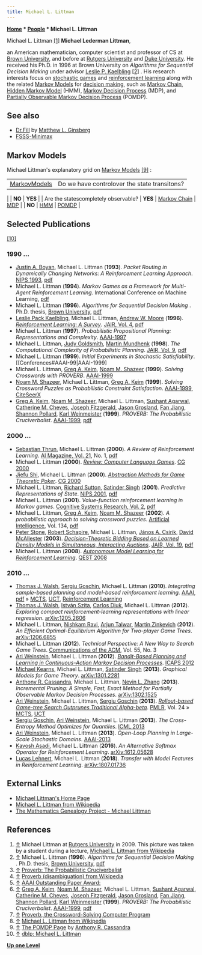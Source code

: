 ```yaml
---
title: Michael L. Littman
---
```

**[Home](Home "Home") \* [People](People "People") \* Michael L. Littman**



 [](https://en.wikipedia.org/wiki/Michael_L._Littman) Michael L. Littman <a id="cite-note-1" href="#cite-ref-1">[1]</a> 
**Michael Lederman Littman**,  

an American mathematician, computer scientist and professor of CS at [Brown University](https://en.wikipedia.org/wiki/Brown_University), and before at [Rutgers University](https://en.wikipedia.org/wiki/Rutgers_University) and [Duke University](Duke_University "Duke University"). He received his Ph.D. in 1996 at Brown University on *Algorithms for Sequential Decision Making* under advisor [Leslie P. Kaelbling](Mathematician#LPKaelbling "Mathematician") <a id="cite-note-2" href="#cite-ref-2">[2]</a> . His research interests focus on [stochastic games](https://en.wikipedia.org/wiki/Stochastic_game) and [reinforcement learning](Reinforcement_Learning "Reinforcement Learning") along with the related [Markov Models](https://en.wikipedia.org/wiki/Markov_model) for [decision making](https://en.wikipedia.org/wiki/Decision-making), such as [Markov Chain](https://en.wikipedia.org/wiki/Markov_chain), [Hidden Markov Model](https://en.wikipedia.org/wiki/Hidden_Markov_model) (HMM), [Markov Decision Process](https://en.wikipedia.org/wiki/Markov_decision_process) (MDP), and [Partially Observable Markov Decision Process](https://en.wikipedia.org/wiki/Partially_observable_Markov_decision_process) (POMDP). 



## See also


* [Dr.Fill](Matthew_L._Ginsberg#DRFill "Matthew L. Ginsberg") by [Matthew L. Ginsberg](Matthew_L._Ginsberg "Matthew L. Ginsberg")
* [FSSS-Minimax](Ari_Weinstein#FSSS-Minimax "Ari Weinstein")






## Markov Models


Michael Littman's explanatory grid on [Markov Models](https://en.wikipedia.org/wiki/Markov_model) <a id="cite-note-9" href="#cite-ref-9">[9]</a> :





|  |  |
| --- | --- |
| [Markov](Mathematician#Markov "Mathematician")[Models](https://en.wikipedia.org/wiki/Markov_model) |  Do we have controlover the state transitons?
 |
| **NO** | **YES** |
|  Are the statescompletely observable?
 | **YES** | [Markov Chain](https://en.wikipedia.org/wiki/Markov_chain) | [MDP](https://en.wikipedia.org/wiki/Markov_decision_process) |
| **NO** | [HMM](https://en.wikipedia.org/wiki/Hidden_Markov_model) | [POMDP](https://en.wikipedia.org/wiki/Partially_observable_Markov_decision_process) |


## Selected Publications


<a id="cite-note-10" href="#cite-ref-10">[10]</a>



### 1990 ...


* [Justin A. Boyan](Justin_A._Boyan "Justin A. Boyan"), Michael L. Littman (**1993**). *Packet Routing in Dynamically Changing Networks: A Reinforcement Learning Approach*. [NIPS 1993](https://papers.nips.cc/book/advances-in-neural-information-processing-systems-6-1993), [pdf](https://www.cs.cmu.edu/~jab/cv/pubs/boyan.q-routing.pdf)
* Michael L. Littman (**1994**). *Markov Games as a Framework for Multi-Agent Reinforcement Learning*. International Conference on Machine Learning, [pdf](http://www.cs.duke.edu/courses/spring07/cps296.3/littman94markov.pdf)
* Michael L. Littman (**1996**). *Algorithms for Sequential Decision Making* . Ph.D. thesis, [Brown University](https://en.wikipedia.org/wiki/Brown_University), [pdf](http://www.cs.rutgers.edu/~mlittman/papers/thesis-with-gammas.pdf)
* [Leslie Pack Kaelbling](Mathematician#LPKaelbling "Mathematician"), Michael L. Littman, [Andrew W. Moore](Mathematician#AWMoore "Mathematician") (**1996**). *[Reinforcement Learning: A Survey](http://www.cs.washington.edu/research/jair/volume4/kaelbling96a-html/rl-survey.html)*. [JAIR, Vol. 4](http://www.jair.org/vol/vol4.html), [pdf](http://www.cs.cmu.edu/afs/cs/project/jair/pub/volume4/kaelbling96a.pdf)
* Michael L. Littman (**1997**). *Probabilistic Propositional Planning: Representations and Complexity*. [AAAI-1997](Conferences#AAAI-97 "Conferences")
* Michael L. Littman, [Judy Goldsmith](Mathematician#JGoldsmith "Mathematician"), [Martin Mundhenk](Mathematician#MMundhenk "Mathematician") (**1998**). *The Computational Complexity of Probabilistic Planning*. [JAIR, Vol. 9](http://dblp.uni-trier.de/db/journals/jair/jair9.html#LittmanGM98), [pdf](http://arxiv.org/pdf/cs/9808101.pdf)
* Michael L. Littman (**1999**). *Initial Experiments in Stochastic Satisfiability*. [[Conferences#AAAI-99|AAAI-1999]
* Michael L. Littman, [Greg A. Keim](https://www.linkedin.com/pub/greg-keim/0/960/648), [Noam M. Shazeer](http://dblp.uni-trier.de/pers/hd/s/Shazeer:Noam_M=) (**1999**). *Solving Crosswords with PROVERB*. [AAAI-1999](Conferences#AAAI-99 "Conferences")
* [Noam M. Shazeer](http://dblp.uni-trier.de/pers/hd/s/Shazeer:Noam_M=), Michael L. Littman, [Greg A. Keim](https://www.linkedin.com/pub/greg-keim/0/960/648) (**1999**). *Solving Crossword Puzzles as Probabilistic Constraint Satisfaction*. [AAAI-1999](Conferences#AAAI-99 "Conferences"), [CiteSeerX](http://citeseerx.ist.psu.edu/viewdoc/summary?doi=10.1.1.40.9001)
* [Greg A. Keim](https://www.linkedin.com/pub/greg-keim/0/960/648), [Noam M. Shazeer](http://dblp.uni-trier.de/pers/hd/s/Shazeer:Noam_M=), Michael L. Littman, [Sushant Agarwal](http://dblp.uni-trier.de/pers/hd/a/Agarwal:Sushant), [Catherine M. Cheves](http://dblp.uni-trier.de/pers/hd/c/Cheves:Catherine_M=), [Joseph Fitzgerald](http://dblp.uni-trier.de/pers/hd/f/Fitzgerald:Joseph), [Jason Grosland](http://dblp.uni-trier.de/pers/hd/g/Grosland:Jason), [Fan Jiang](http://dblp.uni-trier.de/pers/hd/j/Jiang:Fan), [Shannon Pollard](http://dblp.uni-trier.de/pers/hd/p/Pollard:Shannon), [Karl Weinmeister](http://dblp.uni-trier.de/pers/hd/w/Weinmeister:Karl) (**1999**). *PROVERB: The Probabilistic Cruciverbalist*. [AAAI-1999](Conferences#AAAI-99 "Conferences"), [pdf](http://www.cs.columbia.edu/~kathy/cs4701/documents/Proverb.pdf)


### 2000 ...


* [Sebastian Thrun](Sebastian_Thrun "Sebastian Thrun"), Michael L. Littman (**2000**). *A Review of Reinforcement Learning*. [AI Magazine, Vol. 21](http://www.informatik.uni-trier.de/~ley/db/journals/aim/aim21.html#ThrunL00), No. 1, [pdf](http://www.aistudy.com/paper/aaai_journal/AIMag21-01-001.pdf)
* Michael L. Littman (**2000**). *[Review: Computer Language Games](http://link.springer.com/chapter/10.1007%2F3-540-45579-5_26)*. [CG 2000](CG_2000 "CG 2000")
* [Jiefu Shi](index.php?title=Jiefu_Shi&action=edit&redlink=1 "Jiefu Shi (page does not exist)"), Michael L. Littman (**2000**). *[Abstraction Methods for Game Theoretic Poker](http://link.springer.com/chapter/10.1007%2F3-540-45579-5_22)*. [CG 2000](CG_2000 "CG 2000")
* Michael L. Littman, [Richard Sutton](Richard_Sutton "Richard Sutton"), [Satinder Singh](Mathematician#SSingh "Mathematician") (**2001**). *Predictive Representations of State*. [NIPS 2001](http://dblp.uni-trier.de/db/conf/nips/nips2001.html#LittmanSS01), [pdf](http://web.eecs.umich.edu/~baveja/Papers/psr.pdf)
* Michael L. Littman (**2001**). *Value-function reinforcement learning in Markov games*. [Cognitive Systems Research, Vol. 2](http://dblp.uni-trier.de/db/journals/cogsr/cogsr2.html#Littman01), [pdf](http://www.cogsci.rpi.edu/~rsun/si-mal/article3.pdf)
* Michael L. Littman, [Greg A. Keim](https://www.linkedin.com/pub/greg-keim/0/960/648), [Noam M. Shazeer](http://dblp.uni-trier.de/pers/hd/s/Shazeer:Noam_M=) (**2002**). *A probabilistic approach to solving crossword puzzles*. [Artificial Intelligence](https://en.wikipedia.org/wiki/Artificial_Intelligence_%28journal%29), Vol. 134, [pdf](http://www.oneacross.com/proverb/papers/aij02-proverb.pdf)
* [Peter Stone](index.php?title=Peter_Stone&action=edit&redlink=1 "Peter Stone (page does not exist)"), [Robert Schapire](Robert_Schapire "Robert Schapire"), Michael L. Littman, [János A. Csirik](Mathematician#JACsirik "Mathematician"), [David McAllester](David_McAllester "David McAllester") (**2003**). *[Decision-Theoretic Bidding Based on Learned Density Models in Simultaneous, Interacting Auctions](http://www.jair.org/papers/paper1200.html)*. [JAIR, Vol. 19](http://www.jair.org/vol/vol19.html), [pdf](https://www.jair.org/media/1200/live-1200-2212-jair.pdf)
* Michael L. Littman (**2008**). *[Autonomous Model Learning for Reinforcement Learning](http://ieeexplore.ieee.org/xpl/login.jsp?tp=&arnumber=4634945&url=http%3A%2F%2Fieeexplore.ieee.org%2Fxpls%2Fabs_all.jsp%3Farnumber%3D4634945)*. [QEST 2008](http://dblp.uni-trier.de/db/conf/qest/qest2008.html#Littman08)


### 2010 ...


* [Thomas J. Walsh](index.php?title=Thomas_J._Walsh&action=edit&redlink=1 "Thomas J. Walsh (page does not exist)"), [Sergiu Goschin](index.php?title=Sergiu_Goschin&action=edit&redlink=1 "Sergiu Goschin (page does not exist)"), Michael L. Littman (**2010**). *Integrating sample-based planning and model-based reinforcement learning.* [AAAI](AAAI "AAAI"), [pdf](https://pdfs.semanticscholar.org/bdc9/bfb6ecc6fb5afb684df03d7220c46ebdbf4e.pdf) » [MCTS](Monte-Carlo_Tree_Search "Monte-Carlo Tree Search"), [UCT](UCT "UCT"), [Reinforcement Learning](Reinforcement_Learning "Reinforcement Learning")
* [Thomas J. Walsh](index.php?title=Thomas_J._Walsh&action=edit&redlink=1 "Thomas J. Walsh (page does not exist)"), [István Szita](Istv%C3%A1n_Szita "István Szita"), [Carlos Diuk](index.php?title=Carlos_Diuk&action=edit&redlink=1 "Carlos Diuk (page does not exist)"), Michael L. Littman (**2012**). *Exploring compact reinforcement-learning representations with linear regression*. [arXiv:1205.2606](https://arxiv.org/abs/1205.2606)
* Michael L. Littman, [Nishkam Ravi](https://dblp.uni-trier.de/pers/hd/r/Ravi:Nishkam), [Arjun Talwar](https://dblp.uni-trier.de/pers/hd/t/Talwar:Arjun), [Martin Zinkevich](index.php?title=Martin_Zinkevich&action=edit&redlink=1 "Martin Zinkevich (page does not exist)") (**2012**). *An Efficient Optimal-Equilibrium Algorithm for Two-player Game Trees*. [arXiv:1206.6855](https://arxiv.org/abs/1206.6855)
* Michael L. Littman (**2012**). *Technical Perspective: A New Way to Search Game Trees*. [Communications of the ACM](ACM#Communications "ACM"), Vol. 55, No. 3
* [Ari Weinstein](Ari_Weinstein "Ari Weinstein"), Michael L. Littman (**2012**). *[Bandit-Based Planning and Learning in Continuous-Action Markov Decision Processes](https://www.aaai.org/ocs/index.php/ICAPS/ICAPS12/paper/view/4697)*. [ICAPS 2012](http://dblp.uni-trier.de/db/conf/aips/icaps2012.html)
* [Michael Kearns](Mathematician#MKearns "Mathematician"), Michael L. Littman, [Satinder Singh](Mathematician#SSingh "Mathematician") (**2013**). *Graphical Models for Game Theory*. [arXiv:1301.2281](https://arxiv.org/abs/1301.2281)
* [Anthony R. Cassandra](index.php?title=Anthony_R._Cassandra&action=edit&redlink=1 "Anthony R. Cassandra (page does not exist)"), Michael L. Littman, [Nevin L. Zhang](index.php?title=Nevin_L._Zhang&action=edit&redlink=1 "Nevin L. Zhang (page does not exist)") (**2013**). *Incremental Pruning: A Simple, Fast, Exact Method for Partially Observable Markov Decision Processes*. [arXiv:1302.1525](https://arxiv.org/abs/1302.1525)
* [Ari Weinstein](Ari_Weinstein "Ari Weinstein"), Michael L. Littman, [Sergiu Goschin](index.php?title=Sergiu_Goschin&action=edit&redlink=1 "Sergiu Goschin (page does not exist)") (**2013**). *[Rollout-based Game-tree Search Outprunes Traditional Alpha-beta](http://proceedings.mlr.press/v24/weinstein12a.html)*. [PMLR](http://proceedings.mlr.press/), Vol. 24 » [MCTS](Monte-Carlo_Tree_Search "Monte-Carlo Tree Search"), [UCT](UCT "UCT")
* [Sergiu Goschin](index.php?title=Sergiu_Goschin&action=edit&redlink=1 "Sergiu Goschin (page does not exist)"), [Ari Weinstein](Ari_Weinstein "Ari Weinstein"), Michael L. Littman (**2013**). *The Cross-Entropy Method Optimizes for Quantiles*. [ICML 2013](http://dblp.uni-trier.de/db/conf/icml/icml2013.html)
* [Ari Weinstein](Ari_Weinstein "Ari Weinstein"), Michael L. Littman (**2013**). *Open-Loop Planning in Large-Scale Stochastic Domains*. [AAAI-2013](Conferences#AAAI-2013 "Conferences")
* [Kavosh Asadi](https://dblp.uni-trier.de/pers/hd/a/Asadi:Kavosh), Michael L. Littman (**2016**). *An Alternative Softmax Operator for Reinforcement Learning*. [arXiv:1612.05628](https://arxiv.org/abs/1612.05628)
* [Lucas Lehnert](https://dblp.uni-trier.de/pers/hd/l/Lehnert:Lucas), Michael L. Littman (**2018**). *Transfer with Model Features in Reinforcement Learning*. [arXiv:1807.01736](https://arxiv.org/abs/1807.01736)


## External Links


* [Michael Littman's Home Page](http://cs.brown.edu/~mlittman/)
* [Michael L. Littman from Wikipedia](https://en.wikipedia.org/wiki/Michael_L._Littman)
* [The Mathematics Genealogy Project - Michael Littman](https://genealogy.math.ndsu.nodak.edu/id.php?id=91913)


## References


1. <a id="cite-ref-1" href="#cite-note-1">↑</a> Michael Littman at [Rutgers University](https://en.wikipedia.org/wiki/Rutgers_University) in 2009. This picture was taken by a student during a lecture, [Michael L. Littman from Wikipedia](https://en.wikipedia.org/wiki/Michael_L._Littman)
2. <a id="cite-ref-2" href="#cite-note-2">↑</a> Michael L. Littman (**1996**). *Algorithms for Sequential Decision Making* . Ph.D. thesis, [Brown University](https://en.wikipedia.org/wiki/Brown_University), [pdf](http://www.cs.rutgers.edu/~mlittman/papers/thesis-with-gammas.pdf)
3. <a id="cite-ref-3" href="#cite-note-3">↑</a> [Proverb: The Probabilistic Cruciverbalist](http://www.oneacross.com/proverb/)
4. <a id="cite-ref-4" href="#cite-note-4">↑</a> [Proverb (disambiguation) from Wikipedia](https://en.wikipedia.org/wiki/Proverb_%28disambiguation%29)
5. <a id="cite-ref-5" href="#cite-note-5">↑</a> [AAAI Outstanding Paper Award:](http://www.aaai.org/Awards/paper.php)
6. <a id="cite-ref-6" href="#cite-note-6">↑</a> [Greg A. Keim](https://www.linkedin.com/pub/greg-keim/0/960/648), [Noam M. Shazeer](http://dblp.uni-trier.de/pers/hd/s/Shazeer:Noam_M=), Michael L. Littman, [Sushant Agarwal](http://dblp.uni-trier.de/pers/hd/a/Agarwal:Sushant), [Catherine M. Cheves](http://dblp.uni-trier.de/pers/hd/c/Cheves:Catherine_M=), [Joseph Fitzgerald](http://dblp.uni-trier.de/pers/hd/f/Fitzgerald:Joseph), [Jason Grosland](http://dblp.uni-trier.de/pers/hd/g/Grosland:Jason), [Fan Jiang](http://dblp.uni-trier.de/pers/hd/j/Jiang:Fan), [Shannon Pollard](http://dblp.uni-trier.de/pers/hd/p/Pollard:Shannon), [Karl Weinmeister](http://dblp.uni-trier.de/pers/hd/w/Weinmeister:Karl) (**1999**). *PROVERB: The Probabilistic Cruciverbalist*. [AAAI-1999](Conferences#AAAI-99 "Conferences"), [pdf](http://www.cs.columbia.edu/~kathy/cs4701/documents/Proverb.pdf)
7. <a id="cite-ref-7" href="#cite-note-7">↑</a> [Proverb, the Crossword-Solving Computer Program](http://www.crosswordtournament.com/1999/art4.htm)
8. <a id="cite-ref-8" href="#cite-note-8">↑</a> [Michael L. Littman from Wikipedia](https://en.wikipedia.org/wiki/Michael_L._Littman)
9. <a id="cite-ref-9" href="#cite-note-9">↑</a> [The POMDP Page](http://www.pomdp.org/faq.shtml) by [Anthony R. Cassandra](index.php?title=Anthony_R._Cassandra&action=edit&redlink=1 "Anthony R. Cassandra (page does not exist)")
10. <a id="cite-ref-10" href="#cite-note-10">↑</a> [dblp: Michael L. Littman](http://dblp.uni-trier.de/pers/hd/l/Littman:Michael_L=)

**[Up one Level](People "People")**







 
